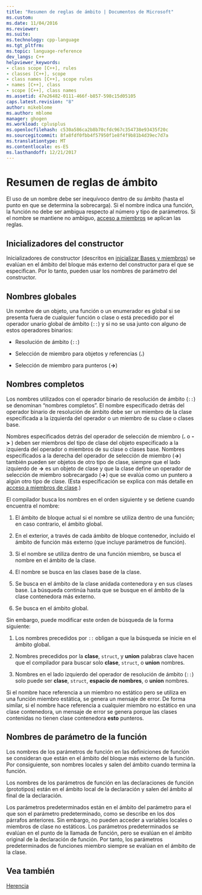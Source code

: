 ```yaml
---
title: "Resumen de reglas de ámbito | Documentos de Microsoft"
ms.custom: 
ms.date: 11/04/2016
ms.reviewer: 
ms.suite: 
ms.technology: cpp-language
ms.tgt_pltfrm: 
ms.topic: language-reference
dev_langs: C++
helpviewer_keywords:
- class scope [C++], rules
- classes [C++], scope
- class names [C++], scope rules
- names [C++], class
- scope [C++], class names
ms.assetid: 47e26482-0111-466f-b857-598c15d05105
caps.latest.revision: "8"
author: mikeblome
ms.author: mblome
manager: ghogen
ms.workload: cplusplus
ms.openlocfilehash: c530a586ca2b8b70cfdc967c354738e93435f20c
ms.sourcegitcommit: 8fa8fdf0fbb4f57950f1e8f4f9b81b4d39ec7d7a
ms.translationtype: MT
ms.contentlocale: es-ES
ms.lasthandoff: 12/21/2017
---
```

# <a name="summary-of-scope-rules"></a>Resumen de reglas de ámbito
El uso de un nombre debe ser inequívoco dentro de su ámbito (hasta el punto en que se determina la sobrecarga). Si el nombre indica una función, la función no debe ser ambigua respecto al número y tipo de parámetros. Si el nombre se mantiene no ambiguo, [acceso a miembros](../cpp/member-access-control-cpp.md) se aplican las reglas.  
  
## <a name="constructor-initializers"></a>Inicializadores del constructor  
 Inicializadores de constructor (descritos en [inicializar Bases y miembros](http://msdn.microsoft.com/en-us/2f71377e-2b6b-49da-9a26-18e9b40226a1)) se evalúan en el ámbito del bloque más externo del constructor para el que se especifican. Por lo tanto, pueden usar los nombres de parámetro del constructor.  
  
## <a name="global-names"></a>Nombres globales  
 Un nombre de un objeto, una función o un enumerador es global si se presenta fuera de cualquier función o clase o está precedido por el operador unario global de ámbito (`::`) y si no se usa junto con alguno de estos operadores binarios:  
  
-   Resolución de ámbito (`::`)  
  
-   Selección de miembro para objetos y referencias (**.**)  
  
-   Selección de miembro para punteros (**->**)  
  
## <a name="qualified-names"></a>Nombres completos  
 Los nombres utilizados con el operador binario de resolución de ámbito (`::`) se denominan “nombres completos”. El nombre especificado detrás del operador binario de resolución de ámbito debe ser un miembro de la clase especificada a la izquierda del operador o un miembro de su clase o clases base.  
  
 Nombres especificados detrás del operador de selección de miembro (**.** o  **->** ) deben ser miembros del tipo de clase del objeto especificado a la izquierda del operador o miembros de su clase o clases base. Nombres especificados a la derecha del operador de selección de miembro (**->**) también pueden ser objetos de otro tipo de clase, siempre que el lado izquierdo de  **->**  es un objeto de clase y que la clase define un operador de selección de miembro sobrecargado (**->**) que se evalúa como un puntero a algún otro tipo de clase. (Esta especificación se explica con más detalle en [acceso a miembros de clase](../cpp/member-access.md).)  
  
 El compilador busca los nombres en el orden siguiente y se detiene cuando encuentra el nombre:  
  
1.  El ámbito de bloque actual si el nombre se utiliza dentro de una función; en caso contrario, el ámbito global.  
  
2.  En el exterior, a través de cada ámbito de bloque contenedor, incluido el ámbito de función más externo (que incluye parámetros de función).  
  
3.  Si el nombre se utiliza dentro de una función miembro, se busca el nombre en el ámbito de la clase.  
  
4.  El nombre se busca en las clases base de la clase.  
  
5.  Se busca en el ámbito de la clase anidada contenedora y en sus clases base. La búsqueda continúa hasta que se busque en el ámbito de la clase contenedora más externo.  
  
6.  Se busca en el ámbito global.  
  
 Sin embargo, puede modificar este orden de búsqueda de la forma siguiente:  
  
1.  Los nombres precedidos por `::` obligan a que la búsqueda se inicie en el ámbito global.  
  
2.  Nombres precedidos por la **clase**, `struct`, y **union** palabras clave hacen que el compilador para buscar solo **clase**, `struct`, o **union**  nombres.  
  
3.  Nombres en el lado izquierdo del operador de resolución de ámbito (`::`) solo puede ser **clase**, `struct`, **espacio de nombres**, o **union** nombres.  
  
 Si el nombre hace referencia a un miembro no estático pero se utiliza en una función miembro estática, se genera un mensaje de error. De forma similar, si el nombre hace referencia a cualquier miembro no estático en una clase contenedora, un mensaje de error se genera porque las clases contenidas no tienen clase contenedora **esto** punteros.  
  
## <a name="function-parameter-names"></a>Nombres de parámetro de la función  
 Los nombres de los parámetros de función en las definiciones de función se consideran que están en el ámbito del bloque más externo de la función. Por consiguiente, son nombres locales y salen del ámbito cuando termina la función.  
  
 Los nombres de los parámetros de función en las declaraciones de función (prototipos) están en el ámbito local de la declaración y salen del ámbito al final de la declaración.  
  
 Los parámetros predeterminados están en el ámbito del parámetro para el que son el parámetro predeterminado, como se describe en los dos párrafos anteriores. Sin embargo, no pueden acceder a variables locales o miembros de clase no estáticos. Los parámetros predeterminados se evalúan en el punto de la llamada de función, pero se evalúan en el ámbito original de la declaración de función. Por tanto, los parámetros predeterminados de funciones miembro siempre se evalúan en el ámbito de la clase.  
  
## <a name="see-also"></a>Vea también  
 [Herencia](../cpp/inheritance-cpp.md)